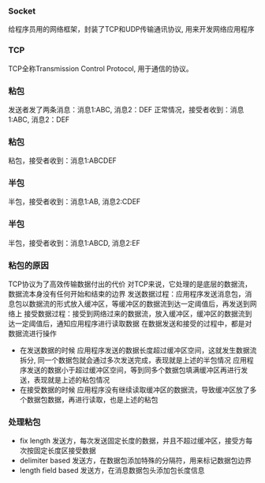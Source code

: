 ### Socket
给程序员用的网络框架，封装了TCP和UDP传输通讯协议, 用来开发网络应用程序
### TCP
TCP全称Transmission Control Protocol, 用于通信的协议。
### 粘包
发送者发了两条消息：消息1:ABC, 消息2：DEF
正常情况，接受者收到：消息1:ABC, 消息2：DEF

### 粘包
粘包，接受者收到：消息1:ABCDEF

### 半包
半包，接受者收到：消息1:AB, 消息2:CDEF

### 半包
半包，接受者收到：消息1:ABCD, 消息2:EF

### 粘包的原因
TCP协议为了高效传输数据付出的代价
对TCP来说，它处理的是底层的数据流，数据流本身没有任何开始和结束的边界
发送数据过程：应用程序发送消息包，消息包以数据流的形式放入缓冲区，等缓冲区的数据流到达一定阈值后，再发送到网络上
接受数据过程：接受到网络过来的数据流，放入缓冲区，缓冲区的数据流到达一定阈值后，通知应用程序进行读取数据
在数据发送和接受的过程中，都是对数据流进行操作
- 在发送数据的时候
应用程序发送的数据长度超过缓冲区空间，这就发生数据流拆分, 同一个数据包就会通过多次发送完成，表现就是上述的半包情况
应用程序发送的数据小于超过缓冲区空间，等到同多个数据包填满缓冲区再进行发送，表现就是上述的粘包情况
- 在接受数据的时候
应用程序没有继续读取缓冲区的数据流，导致缓冲区放了多个数据包数据，再进行读取，也是上述的粘包

### 处理粘包
- fix length
发送方，每次发送固定长度的数据，并且不超过缓冲区，接受方每次按固定长度区接受数据
- delimiter based
发送方，在数据包添加特殊的分隔符，用来标记数据包边界
- length field based
发送方，在消息数据包头添加包长度信息
